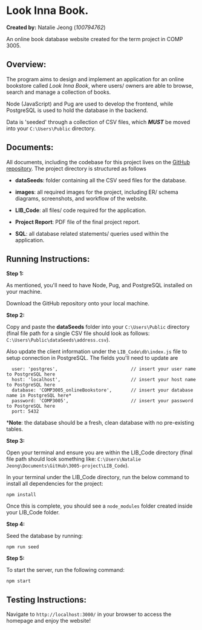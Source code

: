 # Look Inna Book.
**Created by:** Natalie Jeong (*100794762*) 

An online book database website created for the term project in COMP 3005.



## Overview:
The program aims to design and implement an application for an online bookstore called *Look Inna Book*, where users/ owners are able to browse, search and manage a collection of books.

Node (JavaScript) and Pug are used to develop the frontend, while PostgreSQL is used to hold the database in the backend.

Data is 'seeded' through a collection of CSV files, which ***MUST*** be moved into your `C:\Users\Public` directory.



## Documents:
All documents, including the codebase for this project lives on the [GitHub repository](https://github.com/natjeo/3005-project).
The project directory is structured as follows

- **dataSeeds**: folder containing all the CSV seed files for the database.

- **images**: all required images for the project, including ER/ schema diagrams, screenshots, and workflow of the website.

- **LIB_Code**: all files/ code required for the application.

- **Project Report**: PDF file of the final project report.

- **SQL**: all database related statements/ queries used within the application.

  

## Running Instructions:

**Step 1:**

As mentioned, you'll need to have Node, Pug, and PostgreSQL installed on your machine.

Download the GitHub repository onto your local machine.



**Step 2:**

Copy and paste the **dataSeeds** folder into your `C:\Users\Public` directory (final file path for a single CSV file should look as follows: `C:\Users\Public\dataSeeds\address.csv`).

Also update the client information under the `LIB_Code\db\index.js` file to setup connection in PostgreSQL. The fields you'll need to update are

```const pool = new Pool({
  user: 'postgres',                           // insert your user name to PostgreSQL here
  host: 'localhost',                          // insert your host name to PostgreSQL here
  database: 'COMP3005_onlineBookstore',       // insert your database name in PostgreSQL here*
  password: 'COMP3005',                       // insert your password to PostgreSQL here
  port: 5432
```

***Note**: the database should be a fresh, clean database with no pre-existing tables.



**Step 3:**

Open your terminal and ensure you are within the LIB_Code directory (final file path should look something like: `C:\Users\Natalie Jeong\Documents\GitHub\3005-project\LIB_Code`).

In your terminal under the LIB_Code directory, run the below command to install all dependencies for the project:

```shell
npm install
```

Once this is complete, you should see a `node_modules` folder created inside your LIB_Code folder.



**Step 4:**

Seed the database by running:

```shell
npm run seed
```



**Step 5:**


To start the server, run the following command:

```shell
npm start
```



## Testing Instructions:

Navigate to `http://localhost:3000/` in your browser to access the homepage and enjoy the website!
